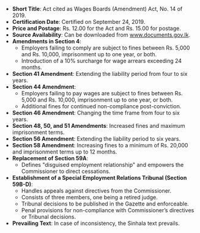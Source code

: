 - **Short Title**: Act cited as Wages Boards (Amendment) Act, No. 14 of 2019.
- **Certification Date**: Certified on September 24, 2019.
- **Price and Postage**: Rs. 12.00 for the Act and Rs. 15.00 for postage.
- **Source Availability**: Can be downloaded from www.documents.gov.lk.
- **Amendments in Section 4**:
  - Employers failing to comply are subject to fines between Rs. 5,000 and Rs. 10,000, imprisonment up to one year, or both.
  - Introduction of a 10% surcharge for wage arrears exceeding 24 months.
- **Section 41 Amendment**: Extending the liability period from four to six years.
- **Section 44 Amendment**:
  - Employers failing to pay wages are subject to fines between Rs. 5,000 and Rs. 10,000, imprisonment up to one year, or both.
  - Additional fines for continued non-compliance post-conviction.
- **Section 46 Amendment**: Changing the time frame from four to six years.
- **Section 48, 50, and 51 Amendments**: Increased fines and maximum imprisonment terms.
- **Section 56 Amendment**: Extending the liability period to six years.
- **Section 58 Amendment**: Increasing fines to a minimum of Rs. 20,000 and imprisonment terms up to 12 months.
- **Replacement of Section 59A**:
  - Defines "disguised employment relationship" and empowers the Commissioner to direct cessations.
- **Establishment of a Special Employment Relations Tribunal (Section 59B-D)**:
  - Handles appeals against directives from the Commissioner.
  - Consists of three members, one being a retired judge.
  - Tribunal decisions to be published in the Gazette and enforceable.
  - Penal provisions for non-compliance with Commissioner’s directives or Tribunal decisions.
- **Prevailing Text**: In case of inconsistency, the Sinhala text prevails.